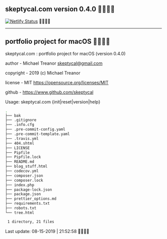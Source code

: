 ## skeptycal.com version 0.4.0 

[![Netlify Status](https://api.netlify.com/api/v1/badges/416b8ca3-82db-470f-9adf-a6d06264ca75/deploy-status)](https://app.netlify.com/sites/mystifying-keller-ab5658/deploys) 

---

## portfolio project for macOS 

skeptycal.com : portfolio project for macOS (version 0.4.0)

author - Michael Treanor <skeptycal@gmail.com>

copyright - 2019 (c) Michael Treanor

license - MIT <https://opensource.org/licenses/MIT>

github - https://www.github.com/skeptycal

Usage: skeptycal.com {init|reset|version|help}

```bash
.
├── bak
├── .gitignore
├── .info.cfg
├── .pre-commit-config.yaml
├── .pre-commit-template.yaml
├── .travis.yml
├── 404.shtml
├── LICENSE
├── Pipfile
├── Pipfile.lock
├── README.md
├── blog_stuff.html
├── codecov.yml
├── composer.json
├── composer.lock
├── index.php
├── package-lock.json
├── package.json
├── prettier_options.md
├── requirements.txt
├── robots.txt
└── tree.html

 1 directory, 21 files
```

Last update: 08-15-2019 | 21:52:58 

